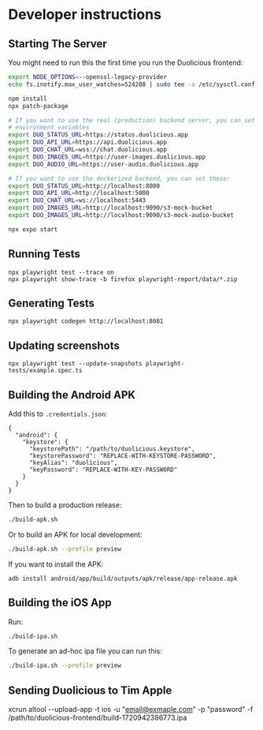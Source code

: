 # Developer instructions

## Starting The Server

You might need to run this the first time you run the Duolicious frontend:

```bash
export NODE_OPTIONS=--openssl-legacy-provider
echo fs.inotify.max_user_watches=524288 | sudo tee -a /etc/sysctl.conf && sudo sysctl -p
```

```bash
npm install
npx patch-package

# If you want to use the real (production) backend server, you can set these
# environment variables
export DUO_STATUS_URL=https://status.duolicious.app
export DUO_API_URL=https://api.duolicious.app
export DUO_CHAT_URL=wss://chat.duolicious.app
export DUO_IMAGES_URL=https://user-images.duolicious.app
export DUO_AUDIO_URL=https://user-audio.duolicious.app

# If you want to use the dockerized backend, you can set these:
export DUO_STATUS_URL=http://localhost:8080
export DUO_API_URL=http://localhost:5000
export DUO_CHAT_URL=ws://localhost:5443
export DUO_IMAGES_URL=http://localhost:9090/s3-mock-bucket
export DUO_IMAGES_URL=http://localhost:9090/s3-mock-audio-bucket

npx expo start
```

## Running Tests

```
npx playwright test --trace on
npx playwright show-trace -b firefox playwright-report/data/*.zip
```

## Generating Tests

```
npx playwright codegen http://localhost:8081
```

## Updating screenshots

```
npx playwright test --update-snapshots playwright-tests/example.spec.ts
```

## Building the Android APK

Add this to `.credentials.json`:

```
{
  "android": {
    "keystore": {
      "keystorePath": "/path/to/duolicious.keystore",
      "keystorePassword": "REPLACE-WITH-KEYSTORE-PASSWORD",
      "keyAlias": "duolicious",
      "keyPassword": "REPLACE-WITH-KEY-PASSWORD"
    }
  }
}
```

Then to build a production release:

```bash
./build-apk.sh
```

Or to build an APK for local development:

```bash
./build-apk.sh --profile preview
```

If you want to install the APK:

```
adb install android/app/build/outputs/apk/release/app-release.apk
```

## Building the iOS App

Run:

```bash
./build-ipa.sh
```

To generate an ad-hoc ipa file you can run this:

```bash
./build-ipa.sh --profile preview
```

## Sending Duolicious to Tim Apple

xcrun altool --upload-app -t ios -u "email@exmaple.com" -p "password" -f /path/to/duolicious-frontend/build-1720942386773.ipa
